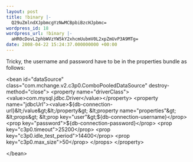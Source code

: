 ```yaml
---
layout: post
title: !binary |-
  Q29uZmlndXJpbmcgYzNwMCBpbiBzcHJpbmc=
wordpress_id: 18
wordpress_url: !binary |-
  aHR0cDovL2phbWVzYW5kY2xhcmUubmV0L2xpZmUvP3A9MTg=
date: 2008-04-22 15:24:37.000000000 +00:00
---
```

Tricky, the username and password have to be in the properties bundle as follows:

&lt;bean id="dataSource" class="com.mchange.v2.c3p0.ComboPooledDataSource" destroy-method="close"&gt;
&lt;property name="driverClass"&gt;&lt;value&gt;com.mysql.jdbc.Driver&lt;/value&gt;&lt;/property&gt;
&lt;property name="jdbcUrl"&gt;&lt;value&gt;${db-connection-url}&lt;/value&gt;&lt;/property&gt;
&lt;property name="properties"&gt;
&lt;props&gt;
&lt;prop key="user"&gt;${db-connection-username}&lt;/prop&gt;
&lt;prop key="password"&gt;${db-connection-password}&lt;/prop&gt;
&lt;prop key="c3p0.timeout"&gt;25200&lt;/prop&gt;
&lt;prop key="c3p0.idle_test_period"&gt;14400&lt;/prop&gt;
&lt;prop key="c3p0.max_size"&gt;50&lt;/prop&gt;
&lt;/props&gt;
&lt;/property&gt;

&lt;/bean&gt;
